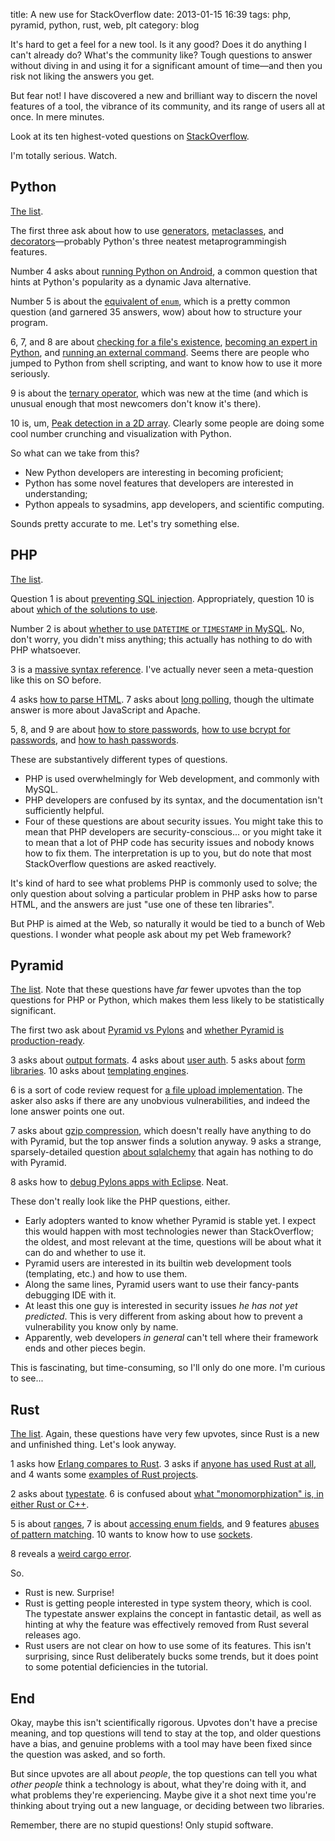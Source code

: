 title: A new use for StackOverflow
date: 2013-01-15 16:39
tags: php, pyramid, python, rust, web, plt
category: blog

It's hard to get a feel for a new tool.  Is it any good?  Does it do anything I can't already do?  What's the community like?  Tough questions to answer without diving in and using it for a significant amount of time—and then you risk not liking the answers you get.

But fear not!  I have discovered a new and brilliant way to discern the novel features of a tool, the vibrance of its community, and its range of users all at once.  In mere minutes.

Look at its ten highest-voted questions on [StackOverflow][].

I'm totally serious.  Watch.

<!-- more -->


## Python

[The list](http://stackoverflow.com/questions/tagged/python?sort=votes&pagesize=10).

The first three ask about how to use [generators](http://stackoverflow.com/questions/231767/the-python-yield-keyword-explained), [metaclasses](http://stackoverflow.com/questions/100003/what-is-a-metaclass-in-python), and [decorators](http://stackoverflow.com/questions/739654/understanding-python-decorators)—probably Python's three neatest metaprogrammingish features.

Number 4 asks about [running Python on Android](http://stackoverflow.com/questions/101754/is-there-any-way-to-run-python-on-android), a common question that hints at Python's popularity as a dynamic Java alternative.

Number 5 is about the [equivalent of `enum`](http://stackoverflow.com/questions/36932/whats-the-best-way-to-implement-an-enum-in-python), which is a pretty common question (and garnered 35 answers, wow) about how to structure your program.

6, 7, and 8 are about [checking for a file's existence](http://stackoverflow.com/questions/82831/how-do-i-check-if-a-file-exists-using-python), [becoming an expert in Python](http://stackoverflow.com/questions/2573135/python-progression-path-from-apprentice-to-guru), and [running an external command](http://stackoverflow.com/questions/89228/calling-an-external-command-in-python).  Seems there are people who jumped to Python from shell scripting, and want to know how to use it more seriously.

9 is about the [ternary operator](http://stackoverflow.com/questions/394809/ternary-conditional-operator-in-python), which was new at the time (and which is unusual enough that most newcomers don't know it's there).

10 is, um, [Peak detection in a 2D array](http://stackoverflow.com/questions/3684484/peak-detection-in-a-2d-array).  Clearly some people are doing some cool number crunching and visualization with Python.

So what can we take from this?

* New Python developers are interesting in becoming proficient;
* Python has some novel features that developers are interested in understanding;
* Python appeals to sysadmins, app developers, and scientific computing.

Sounds pretty accurate to me.  Let's try something else.


## PHP

[The list](http://stackoverflow.com/questions/tagged/php?sort=votes&pagesize=10).

Question 1 is about [preventing SQL injection](http://stackoverflow.com/questions/60174/how-to-prevent-sql-injection-in-php).  Appropriately, question 10 is about [which of the solutions to use](http://stackoverflow.com/questions/13569/mysqli-or-pdo-what-are-the-pros-and-cons).

Number 2 is about [whether to use `DATETIME` or `TIMESTAMP` in MySQL](http://stackoverflow.com/questions/409286/datetime-vs-timestamp).  No, don't worry, you didn't miss anything; this actually has nothing to do with PHP whatsoever.

3 is a [massive syntax reference](http://stackoverflow.com/questions/3737139/reference-what-does-this-symbol-mean-in-php).  I've actually never seen a meta-question like this on SO before.

4 asks [how to parse HTML](http://stackoverflow.com/questions/3577641/how-to-parse-and-process-html-xml-with-php).  7 asks about [long polling](http://stackoverflow.com/questions/333664/simple-long-polling-example-code), though the ultimate answer is more about JavaScript and Apache.

5, 8, and 9 are about [how to store passwords](http://stackoverflow.com/questions/2283937/how-should-i-ethically-approach-user-password-storage-for-later-plaintext-retrie), [how to use bcrypt for passwords](http://stackoverflow.com/questions/4795385/how-do-you-use-bcrypt-for-hashing-passwords-in-php), and [how to hash passwords](http://stackoverflow.com/questions/401656/secure-hash-and-salt-for-php-passwords).

These are substantively different types of questions.

* PHP is used overwhelmingly for Web development, and commonly with MySQL.
* PHP developers are confused by its syntax, and the documentation isn't sufficiently helpful.
* Four of these questions are about security issues.  You might take this to mean that PHP developers are security-conscious...  or you might take it to mean that a lot of PHP code has security issues and nobody knows how to fix them.  The interpretation is up to you, but do note that most StackOverflow questions are asked reactively.

It's kind of hard to see what problems PHP is commonly used to solve; the only question about solving a particular problem in PHP asks how to parse HTML, and the answers are just "use one of these ten libraries".

But PHP is aimed at the Web, so naturally it would be tied to a bunch of Web questions.  I wonder what people ask about my pet Web framework?


## Pyramid

[The list](http://stackoverflow.com/questions/tagged/pyramid?sort=votes&pagesize=10).  Note that these questions have _far_ fewer upvotes than the top questions for PHP or Python, which makes them less likely to be statistically significant.

The first two ask about [Pyramid vs Pylons](http://stackoverflow.com/questions/4313715/should-i-use-pylons-or-pyramid) and [whether Pyramid is production-ready](http://stackoverflow.com/questions/4482879/is-pyramid-ready-recommended-for-prime-time).

3 asks about [output formats](http://stackoverflow.com/questions/4633320/is-there-a-better-way-to-switch-between-html-and-json-output-in-pyramid).  4 asks about [user auth](http://stackoverflow.com/questions/7792769/user-authentication-in-pyramid).  5 asks about [form libraries](http://stackoverflow.com/questions/5665541/pyramid-simpleform-or-deform).  10 asks about [templating engines](http://stackoverflow.com/questions/5321789/python-template-engines-chameleon-vs-jinja2).

6 is a sort of code review request for [a file upload implementation](http://stackoverflow.com/questions/6836029/help-improve-my-file-upload-method-pyramid-framework).  The asker also asks if there are any unobvious vulnerabilities, and indeed the lone answer points one out.

7 asks about [gzip compression](http://stackoverflow.com/questions/6618985/gzipping-all-http-traffic-with-pyramid), which doesn't really have anything to do with Pyramid, but the top answer finds a solution anyway.  9 asks a strange, sparsely-detailed question [about sqlalchemy](http://stackoverflow.com/questions/8024602/sqlalchemy-staledataerror-on-deleting-items-inserted-via-orm-sqlalchemy-orm-exc) that again has nothing to do with Pyramid.

8 asks how to [debug Pylons apps with Eclipse](http://stackoverflow.com/questions/147650/debug-pylons-application-through-eclipse).  Neat.

These don't really look like the PHP questions, either.

* Early adopters wanted to know whether Pyramid is stable yet.  I expect this would happen with most technologies newer than StackOverflow; the oldest, and most relevant at the time, questions will be about what it can do and whether to use it.
* Pyramid users are interested in its builtin web development tools (templating, etc.) and how to use them.
* Along the same lines, Pyramid users want to use their fancy-pants debugging IDE with it.
* At least this one guy is interested in security issues _he has not yet predicted_.  This is very different from asking about how to prevent a vulnerability you know only by name.
* Apparently, web developers _in general_ can't tell where their framework ends and other pieces begin.

This is fascinating, but time-consuming, so I'll only do one more.  I'm curious to see...


## Rust

[The list](http://stackoverflow.com/questions/tagged/rust?sort=votes&pagesize=10).  Again, these questions have very few upvotes, since Rust is a new and unfinished thing.  Let's look anyway.

1 asks how [Erlang compares to Rust](http://stackoverflow.com/questions/9339560/erlang-versus-go-versus-rust-comparison).  3 asks if [anyone has used Rust at all](http://stackoverflow.com/questions/4419433/any-one-tried-mozillas-programming-language-rust-yet), and 4 wants some [examples of Rust projects](http://stackoverflow.com/questions/9350125/applications-and-libraries-written-in-rust).

2 asks about [typestate](http://stackoverflow.com/questions/3210025/what-is-typestate).  6 is confused about [what "monomorphization" is, in either Rust or C++](http://stackoverflow.com/questions/14189604/what-is-monomorphisation-with-context-to-c).

5 is about [ranges](http://stackoverflow.com/questions/9271970/how-do-you-make-a-range-in-rust), 7 is about [accessing enum fields](http://stackoverflow.com/questions/9109872/rust-how-to-access-user-defined-types-instance), and 9 features [abuses of pattern matching](http://stackoverflow.com/questions/9282805/rust-pattern-matching-over-a-vector).  10 wants to know how to use [sockets](http://stackoverflow.com/questions/8984174/sockets-in-rust).

8 reveals a [weird cargo error](http://stackoverflow.com/questions/9646490/rust-cargo-init-occur-signature-verification-failed).

So.

* Rust is new.  Surprise!
* Rust is getting people interested in type system theory, which is cool.  The typestate answer explains the concept in fantastic detail, as well as hinting at why the feature was effectively removed from Rust several releases ago.
* Rust users are not clear on how to use some of its features.  This isn't surprising, since Rust deliberately bucks some trends, but it does point to some potential deficiencies in the tutorial.


## End

Okay, maybe this isn't scientifically rigorous.  Upvotes don't have a precise meaning, and top questions will tend to stay at the top, and older questions have a bias, and genuine problems with a tool may have been fixed since the question was asked, and so forth.

But since upvotes are all about _people_, the top questions can tell you what _other people_ think a technology is about, what they're doing with it, and what problems they're experiencing.  Maybe give it a shot next time you're thinking about trying out a new language, or deciding between two libraries.

Remember, there are no stupid questions!  Only stupid software.


[StackOverflow]: http://www.stackoverflow.com/
